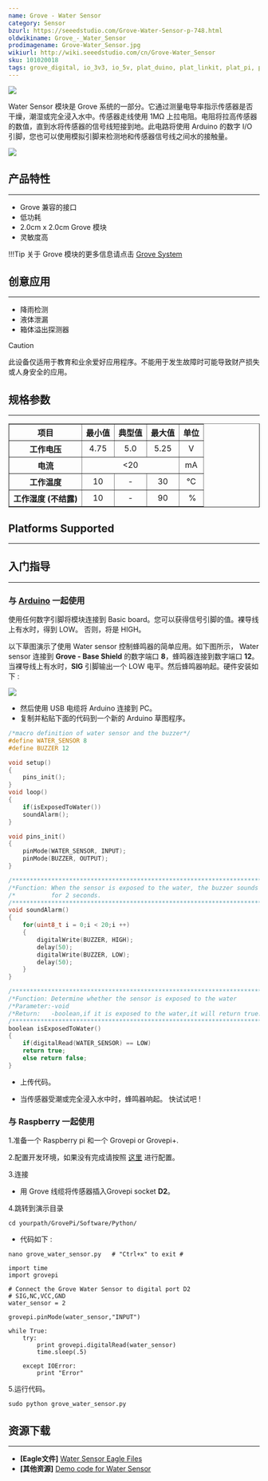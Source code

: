 ```yaml
---
name: Grove - Water Sensor
category: Sensor
bzurl: https://seeedstudio.com/Grove-Water-Sensor-p-748.html
oldwikiname: Grove_-_Water_Sensor
prodimagename: Grove-Water_Sensor.jpg
wikiurl: http://wiki.seeedstudio.com/cn/Grove-Water_Sensor
sku: 101020018
tags: grove_digital, io_3v3, io_5v, plat_duino, plat_linkit, plat_pi, plat_bbg
---
```


![](https://raw.githubusercontent.com/SeeedDocument/Grove-Water_Sensor/master/img/Grove-Water_Sensor.jpg)

Water Sensor 模块是 Grove 系统的一部分。它通过测量电导率指示传感器是否干燥，潮湿或完全浸入水中。传感器走线使用 1MΩ 上拉电阻。电阻将拉高传感器的数值，直到水将传感器的信号线短接到地。此电路将使用 Arduino 的数字 I/O 引脚，您也可以使用模拟引脚来检测地和传感器信号线之间水的接触量。

[![](https://github.com/SeeedDocument/wiki_chinese/raw/master/docs/images/click_to_buy.PNG)](https://item.taobao.com/item.htm?spm=a1z10.5-c.w4002-11172345288.39.79618f20Awu3v4&id=45534561319)


## 产品特性
--------

-   Grove 兼容的接口
-   低功耗
-   2.0cm x 2.0cm Grove 模块
-   灵敏度高

!!!Tip
    关于 Grove 模块的更多信息请点击 [Grove System](http://wiki.seeedstudio.com/cn/Grove_System/)

## 创意应用
------------------

-   降雨检测
-   液体泄漏
-   箱体溢出探测器

<div class="admonition caution">
<p class="admonition-title">Caution</p>
此设备仅适用于教育和业余爱好应用程序。不能用于发生故障时可能导致财产损失或人身安全的应用。
</div>

## 规格参数
-------------

<table border="1" cellspacing="0" width="80%">
<tr>
<th scope="col">
项目
</th>
<th scope="col">
最小值
</th>
<th scope="col">
典型值
</th>
<th scope="col">
最大值
</th>
<th scope="col">
单位
</th>
</tr>
<tr align="center">
<th scope="row">
工作电压
</th>
<td>
4.75
</td>
<td>
5.0
</td>
<td>
5.25
</td>
<td>
V
</td>
</tr>
<tr align="center">
<th scope="row">
电流
</th>
<td colspan="3">
&lt;20
</td>
<td>
mA
</td>
</tr>
<tr align="center">
<th scope="row">
工作温度
</th>
<td>
10
</td>
<td>
-
</td>
<td>
30
</td>
<td>
℃
</td>
</tr>
<tr align="center">
<th scope="row">
工作湿度 (不结露)
</th>
<td>
10
</td>
<td>
-
</td>
<td>
90
</td>
<td>
 %
</td>
</tr>
</table>

## Platforms Supported
-------------------

## 入门指导
-----

### 与 [Arduino](/Arduino "Arduino") 一起使用

使用任何数字引脚将模块连接到 Basic board。您可以获得信号引脚的值。裸导线上有水时，得到 LOW。 否则，将是 HIGH。

以下草图演示了使用 Water sensor 控制蜂鸣器的简单应用。如下图所示， Water sensor 连接到 **Grove - Base Shield** 的数字端口 **8**，蜂鸣器连接到数字端口 **12**。当裸导线上有水时，**SIG** 引脚输出一个 LOW 电平。然后蜂鸣器响起。硬件安装如下 :

![](https://raw.githubusercontent.com/SeeedDocument/Grove-Water_Sensor/master/img/Water_Buzzer.jpg)

-   然后使用 USB 电缆将 Arduino 连接到 PC。
-   复制并粘贴下面的代码到一个新的 Arduino 草图程序。

```c
/*macro definition of water sensor and the buzzer*/
#define WATER_SENSOR 8
#define BUZZER 12

void setup()
{
    pins_init();
}
void loop()
{
    if(isExposedToWater())
    soundAlarm();
}

void pins_init()
{
    pinMode(WATER_SENSOR, INPUT);
    pinMode(BUZZER, OUTPUT);
}

/************************************************************************/
/*Function: When the sensor is exposed to the water, the buzzer sounds  */
/*          for 2 seconds.                                              */
/************************************************************************/
void soundAlarm()
{
    for(uint8_t i = 0;i < 20;i ++)
    {
        digitalWrite(BUZZER, HIGH);
        delay(50);
        digitalWrite(BUZZER, LOW);
        delay(50);
    }
}

/************************************************************************/
/*Function: Determine whether the sensor is exposed to the water        */
/*Parameter:-void                                                       */
/*Return:   -boolean,if it is exposed to the water,it will return true. */
/************************************************************************/
boolean isExposedToWater()
{
    if(digitalRead(WATER_SENSOR) == LOW)
    return true;
    else return false;
}
```

-   上传代码。

-   当传感器受潮或完全浸入水中时，蜂鸣器响起。 快试试吧 !

### 与 Raspberry 一起使用

1.准备一个 Raspberry pi 和一个 Grovepi or Grovepi+.

2.配置开发环境，如果没有完成请按照 [这里](/GrovePiPlus) 进行配置。

3.连接

-   用 Grove 线缆将传感器插入Grovepi socket **D2**。

4.跳转到演示目录
```
cd yourpath/GrovePi/Software/Python/
```

-   代码如下 :
```
nano grove_water_sensor.py   # "Ctrl+x" to exit #
```

```
import time
import grovepi

# Connect the Grove Water Sensor to digital port D2
# SIG,NC,VCC,GND
water_sensor = 2

grovepi.pinMode(water_sensor,"INPUT")

while True:
    try:
        print grovepi.digitalRead(water_sensor)
        time.sleep(.5)

    except IOError:
        print "Error"
```

5.运行代码。
```
sudo python grove_water_sensor.py
```

## 资源下载
---------

-   **[Eagle文件]** [Water Sensor Eagle Files](https://raw.githubusercontent.com/SeeedDocument/Grove-Water_Sensor/master/res/Water_sensor.zip)
-   **[其他资源]** [Demo code for Water Sensor](https://github.com/Seeed-Studio/Grove_Water_Sensor)



<!-- This Markdown file was created from http://www.seeedstudio.com/wiki/Grove_-_Water_Sensor -->
